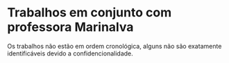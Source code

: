 # Trabalhos em conjunto com professora Marinalva


Os trabalhos não estão em ordem cronológica, alguns não são exatamente identificáveis devido a confidencionalidade. 
